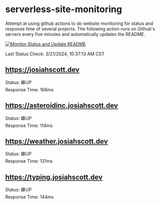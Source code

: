 # serverless-site-monitoring
Attempt at using github actions to do website monitoring for status and response time of several projects. The following action runs on Github's servers every five minutes and automatically updates the README.  

[![Monitor Status and Update README](https://github.com/JosiahSco/serverless-site-monitoring/actions/workflows/monitor.yaml/badge.svg)](https://github.com/JosiahSco/serverless-site-monitoring/actions/workflows/monitor.yaml)

Last Status Check: 3/21/2024, 10:37:13 AM CST

## https://josiahscott.dev
Status: 🟩UP  
Response Time: 168ms

## https://asteroidinc.josiahscott.dev
Status: 🟩UP  
Response Time: 114ms

## https://weather.josiahscott.dev
Status: 🟩UP  
Response Time: 131ms

## https://typing.josiahscott.dev
Status: 🟩UP  
Response Time: 144ms


